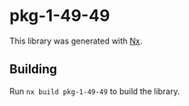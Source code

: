 # pkg-1-49-49

This library was generated with [Nx](https://nx.dev).

## Building

Run `nx build pkg-1-49-49` to build the library.
